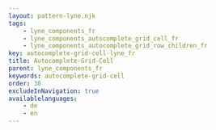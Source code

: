 ```yaml
---
layout: pattern-lyne.njk
tags: 
    - lyne_components_fr
    - lyne_components_autocomplete_grid_cell_fr
    - lyne_components_autocomplete_grid_row_children_fr
key: autocomplete-grid-cell-lyne_fr
title: Autocomplete-Grid-Cell
parent: lyne_components_fr
keywords: autocomplete-grid-cell
order: 30
excludeInNavigation: true
availablelanguages: 
    - de
    - en
---
```

